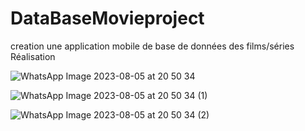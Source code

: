 # DataBaseMovieproject
creation une application mobile de base de données des films/séries
Réalisation 

![WhatsApp Image 2023-08-05 at 20 50 34](https://github.com/marwa-wesleti/DataBaseMovieproject/assets/110094715/55381321-dc18-4409-9515-aaf989a167bb)

![WhatsApp Image 2023-08-05 at 20 50 34 (1)](https://github.com/marwa-wesleti/DataBaseMovieproject/assets/110094715/b1fea41c-6f67-4cf9-851f-01f57365090a)

![WhatsApp Image 2023-08-05 at 20 50 34 (2)](https://github.com/marwa-wesleti/DataBaseMovieproject/assets/110094715/229e2682-a99a-41c3-a170-b6ce90322fc8)


